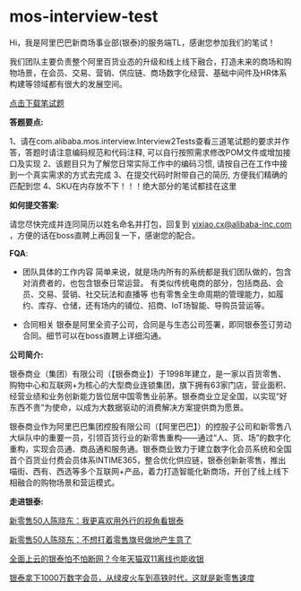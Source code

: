 # mos-interview-test

Hi，我是阿里巴巴新商场事业部(银泰)的服务端TL，感谢您参加我们的笔试！

我们团队主要负责整个阿里百货业态的升级和线上线下融合，打造未来的商场和购物场景，在会员、交易、营销、供应链、商场数字化经营、基础中间件及HR体系构建等领域都有很大的发展空间。

[点击下载笔试题](https://mos-interview.oss-cn-shanghai.aliyuncs.com/%E9%93%B6%E6%B3%B0%E5%95%86%E4%B8%9A%E6%8A%80%E6%9C%AF%E9%83%A8%E9%9D%A2%E8%AF%95%E9%A2%98.zip)

__答题要点:__

1、请在com.alibaba.mos.interview.Interview2Tests查看三道笔试题的要求并作答，答题时请注意编码规范和代码注释, 可以自行按照需求修改POM文件或增加接口及实现
2、该题目只为了解您日常实际工作中的编码习惯, 请按自己在工作中接到一个真实需求的方式去完成
3、在提交代码时附带自己的简历, 方便我们精确的匹配到您
4、SKU在内存放不下！！！绝大部分的笔试都挂在这里

__如何提交答案:__

请您尽快完成并连同简历以姓名命名并打包，回复到 yixiao.cx@alibaba-inc.com ，方便的话在boss直聘上再回复一下，感谢您的配合。

__FQA__:

- 团队具体的工作内容
简单来说，就是场内所有的系统都是我们团队做的，包含对消费者的，也包含银泰日常运营。
有类似传统电商的部分，包括商品、会员、交易、营销、社交玩法和直播等
也有零售全生命周期的管理能力，如履约、库存、仓储，还有场内的铺位、招商、IoT场智能、导购员营运等。 

- 合同相关
银泰是阿里全资子公司，合同是与生态公司签署，即同银泰签订劳动合同。细节可以在boss直聘上详细沟通。

__公司简介:__

银泰商业（集团）有限公司（【银泰商业】）于1998年建立，是一家以百货零售、购物中心和互联网+为核心的大型商业连锁集团，旗下拥有63家门店，营业面积、经营业绩和业务创新能力皆位居中国零售业前茅。银泰商业立足全国，以实现“好东西不贵”为使命，以成为大数据驱动的消费解决方案提供商为愿景。

银泰商业作为阿里巴巴集团控股有限公司（【阿里巴巴】）的控股子公司和新零售八大纵队中的重要一员，引领百货行业的新零售重构——通过“人、货、场”的数字化重构，实现会员通、商品通和服务通。银泰商业致力于建立数字化会员系统和全国首个百货业付费会员体系INTIME365，整合优化供应链，银泰创新新零售，推出喵街、西有、西选等多个互联网+产品，着力打造智能化新商场，开创了线上线下相融合的购物场景和营运模式。

__走进银泰:__

[新零售50人陈晓东：我更喜欢用外行的视角看银泰](https://mp.weixin.qq.com/s/E4ImoRni8Xx8qm8gbM2cLg)

[新零售50人陈晓东：不想打着零售旗号做地产生意了](https://mp.weixin.qq.com/s/QvVaB1dLdgvo-zzXpzQj2Q)

[全面上云的银泰怕不怕断网？今年天猫双11离线也能收银](http://www.iwshang.com/Post/Default/Index/pid/261487.html)

[银泰拿下1000万数字会员，从绿皮火车到高铁时代，这就是新零售速度](http://www.iwshang.com/Post/Default/Index/pid/261343.html)
